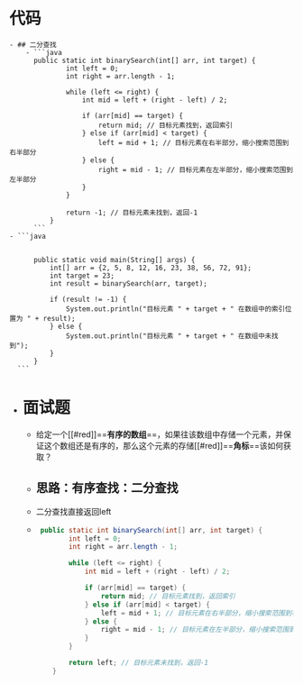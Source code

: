 # 代码
	- ## 二分查找
		- ```java
		  public static int binarySearch(int[] arr, int target) {
		          int left = 0;
		          int right = arr.length - 1;
		  
		          while (left <= right) {
		              int mid = left + (right - left) / 2;
		  
		              if (arr[mid] == target) {
		                  return mid; // 目标元素找到，返回索引
		              } else if (arr[mid] < target) {
		                  left = mid + 1; // 目标元素在右半部分，缩小搜索范围到右半部分
		              } else {
		                  right = mid - 1; // 目标元素在左半部分，缩小搜索范围到左半部分
		              }
		          }
		  
		          return -1; // 目标元素未找到，返回-1
		      }
		  ```
	- ```java
	  
	  
	      public static void main(String[] args) {
	          int[] arr = {2, 5, 8, 12, 16, 23, 38, 56, 72, 91};
	          int target = 23;
	          int result = binarySearch(arr, target);
	  
	          if (result != -1) {
	              System.out.println("目标元素 " + target + " 在数组中的索引位置为 " + result);
	          } else {
	              System.out.println("目标元素 " + target + " 在数组中未找到");
	          }
	      }
	  ```
- # 面试题
	- 给定一个[[#red]]==**有序的数组**==，如果往该数组中存储一个元素，并保证这个数组还是有序的，那么这个元素的存储[[#red]]==**角标**==该如何获取？
	- ## 思路：有序查找：二分查找
	- 二分查找直接返回left
	- ```java
	   public static int binarySearch(int[] arr, int target) {
	          int left = 0;
	          int right = arr.length - 1;
	  
	          while (left <= right) {
	              int mid = left + (right - left) / 2;
	  
	              if (arr[mid] == target) {
	                  return mid; // 目标元素找到，返回索引
	              } else if (arr[mid] < target) {
	                  left = mid + 1; // 目标元素在右半部分，缩小搜索范围到右半部分
	              } else {
	                  right = mid - 1; // 目标元素在左半部分，缩小搜索范围到左半部分
	              }
	          }
	  
	          return left; // 目标元素未找到，返回-1
	      }
	  ```